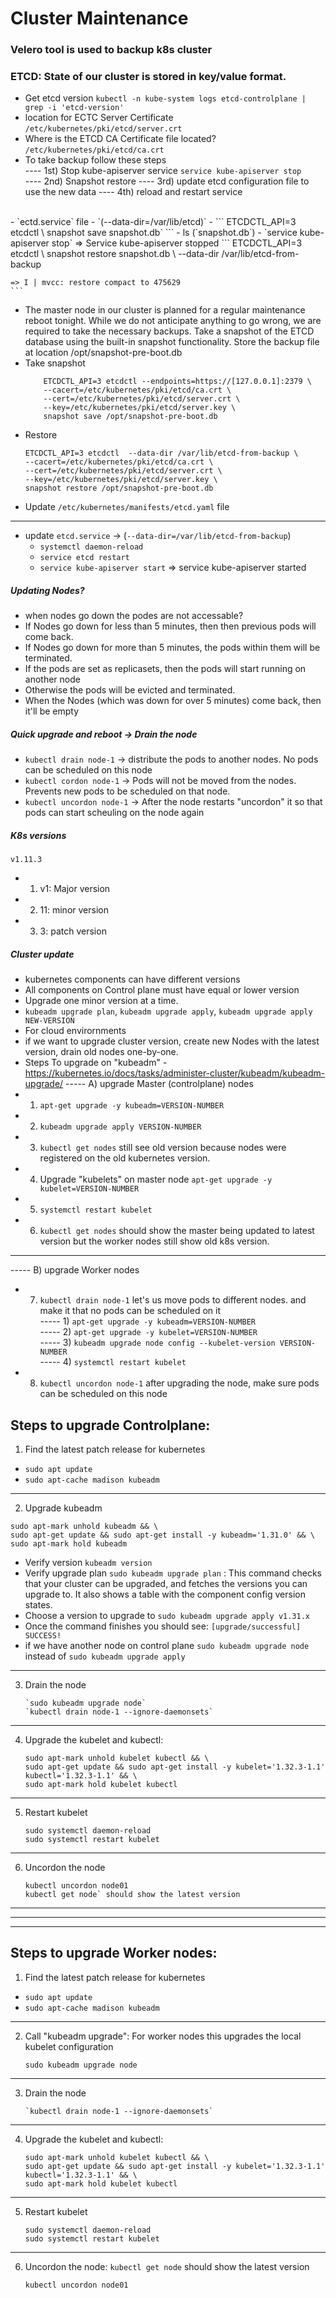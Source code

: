 # Cluster Maintenance
### Velero tool is used to backup k8s cluster
### ETCD: State of our cluster is stored in key/value format.
- Get etcd version `kubectl -n kube-system logs etcd-controlplane | grep -i 'etcd-version'`
- location for ECTC Server Certificate `/etc/kubernetes/pki/etcd/server.crt`
- Where is the ETCD CA Certificate file located?  `/etc/kubernetes/pki/etcd/ca.crt`
- To take backup follow these steps <br>
---- 1st) Stop kube-apiserver service `service kube-apiserver stop` <br>
---- 2nd) Snapshot restore
---- 3rd) update etcd configuration file to use the new data
---- 4th) reload and restart service
<br>
- `ectd.service` file
- `(--data-dir=/var/lib/etcd)`
    - 
    ```
    ETCDCTL_API=3 etcdctl \ 
    snapshot save snapshot.db`
    ```
- ls (`snapshot.db`)
- `service kube-apiserver stop`  => Service kube-apiserver stopped
    ```
    ETCDCTL_API=3 etcdctl \
    snapshot restore snapshot.db \
    --data-dir /var/lib/etcd-from-backup

    => I | mvcc: restore compact to 475629
    ```
- The master node in our cluster is planned for a regular maintenance reboot tonight. While we do not anticipate anything to go wrong, we are required to take the necessary backups. Take a snapshot of the ETCD database using the built-in snapshot functionality.
Store the backup file at location /opt/snapshot-pre-boot.db
- Take snapshot
    ```
        ETCDCTL_API=3 etcdctl --endpoints=https://[127.0.0.1]:2379 \
        --cacert=/etc/kubernetes/pki/etcd/ca.crt \
        --cert=/etc/kubernetes/pki/etcd/server.crt \
        --key=/etc/kubernetes/pki/etcd/server.key \
        snapshot save /opt/snapshot-pre-boot.db
    ```
- Restore
    ```
    ETCDCTL_API=3 etcdctl  --data-dir /var/lib/etcd-from-backup \
    --cacert=/etc/kubernetes/pki/etcd/ca.crt \
    --cert=/etc/kubernetes/pki/etcd/server.crt \
    --key=/etc/kubernetes/pki/etcd/server.key \
    snapshot restore /opt/snapshot-pre-boot.db
    ```
- Update `/etc/kubernetes/manifests/etcd.yaml` file
---
- update `etcd.service` -> (`--data-dir=/var/lib/etcd-from-backup`)
    - `systemctl daemon-reload`
    - `service etcd restart`
    - `service kube-apiserver start` => service kube-apiserver started


##### Updating Nodes?
- when nodes go down the podes are not accessable? <br>
- If Nodes go down for less than 5 minutes, then then previous pods will come back. <br>
- If Nodes go down for more than 5 minutes, the pods within them will be terminated. <br>
- If the pods are set as replicasets, then the pods will start running on another node <br>
- Otherwise the pods will be evicted and terminated. <br>
- When the Nodes (which was down for over 5 minutes) come back, then it'll be empty <br>

##### Quick upgrade and reboot -> Drain the node
- `kubectl drain node-1`  -> distribute the pods to another nodes. No pods can be scheduled on this node <br>
- `kubectl cordon node-1` -> Pods will not be moved from the nodes. Prevents new pods to be scheduled on that node.
- `kubectl uncordon node-1` -> After the node restarts "uncordon" it so that pods can start scheuling on the node again

##### K8s versions
`v1.11.3`
- 1) v1: Major version <br>
- 2) 11: minor version <br>
- 3) 3: patch version <br>

##### Cluster update
- kubernetes components can have different versions <br>
- All components on Control plane must have equal or lower version <br>
- Upgrade one minor version at a time. <br>
- `kubeadm upgrade plan`, `kubeadm upgrade apply`, `kubeadm upgrade apply NEW-VERSION`
- For cloud envirornments <br>
- if we want to upgrade cluster version, create new Nodes with the latest version, drain old nodes one-by-one. <br>
- Steps To upgrade on "kubeadm" - https://kubernetes.io/docs/tasks/administer-cluster/kubeadm/kubeadm-upgrade/
----- A) upgrade Master (controlplane) nodes <br>
- 1) `apt-get upgrade -y kubeadm=VERSION-NUMBER` <br>
- 2) `kubeadm upgrade apply VERSION-NUMBER` <br>
- 3) `kubectl get nodes`  still see old version because nodes were registered on the old kubernetes version. <br>
- 4) Upgrade "kubelets" on master node `apt-get upgrade -y kubelet=VERSION-NUMBER` <br>
- 5) `systemctl restart kubelet` <br>
- 6) `kubectl get nodes` should show the master being updated to latest version but the worker nodes still show old k8s version. <br>

--- 
----- B) upgrade Worker nodes <br>
- 7) `kubectl drain node-1` let's us move pods to different nodes. and make it that no pods can be scheduled on it <br>
----- 1) `apt-get upgrade -y kubeadm=VERSION-NUMBER` <br>
----- 2) `apt-get upgrade -y kubelet=VERSION-NUMBER` <br>
----- 3) `kubeadm upgrade node config --kubelet-version VERSION-NUMBER` <br>
----- 4) `systemctl restart kubelet` <br>
- 8) `kubectl uncordon node-1` after upgrading the node, make sure pods can be scheduled on this node <br>

Steps to upgrade Controlplane:
---
1) Find the latest patch release for kubernetes
- `sudo apt update`
- `sudo apt-cache madison kubeadm`
---
2) Upgrade kubeadm
```
sudo apt-mark unhold kubeadm && \
sudo apt-get update && sudo apt-get install -y kubeadm='1.31.0' && \
sudo apt-mark hold kubeadm
```
 - Verify version ```kubeadm version```
 - Verify upgrade plan ```sudo kubeadm upgrade plan``` : This command checks that your cluster can be upgraded, and fetches the versions you can upgrade to. It also shows a table with the component config version states.
 - Choose a version to upgrade to ```sudo kubeadm upgrade apply v1.31.x``` 
 - Once the command finishes you should see: ```[upgrade/successful] SUCCESS!```
 - if we have another node on control plane ```sudo kubeadm upgrade node``` instead of ```sudo kubeadm upgrade apply```
--- 
3) Drain the node
    ```
    `sudo kubeadm upgrade node`
    `kubectl drain node-1 --ignore-daemonsets`
    ```
---
4) Upgrade the kubelet and kubectl:
    ```
    sudo apt-mark unhold kubelet kubectl && \
    sudo apt-get update && sudo apt-get install -y kubelet='1.32.3-1.1' kubectl='1.32.3-1.1' && \
    sudo apt-mark hold kubelet kubectl
    ```
---
5)  Restart kubelet
    ```
    sudo systemctl daemon-reload
    sudo systemctl restart kubelet
    ```
---
6) Uncordon the node
    ```
    kubectl uncordon node01
    kubectl get node` should show the latest version
    ```
---
---
---
Steps to upgrade Worker nodes:
---
1) Find the latest patch release for kubernetes
- `sudo apt update`
- `sudo apt-cache madison kubeadm`
---
2) Call "kubeadm upgrade": For worker nodes this upgrades the local kubelet configuration
    ```
    sudo kubeadm upgrade node
    ```
--- 
3) Drain the node
    ```
    `kubectl drain node-1 --ignore-daemonsets`
    ```
---
4) Upgrade the kubelet and kubectl:
    ```
    sudo apt-mark unhold kubelet kubectl && \
    sudo apt-get update && sudo apt-get install -y kubelet='1.32.3-1.1' kubectl='1.32.3-1.1' && \
    sudo apt-mark hold kubelet kubectl
    ```
---
5)  Restart kubelet
    ```
    sudo systemctl daemon-reload
    sudo systemctl restart kubelet
    ```
---
6) Uncordon the node: `kubectl get node` should show the latest version
    ```
    kubectl uncordon node01
    ```

